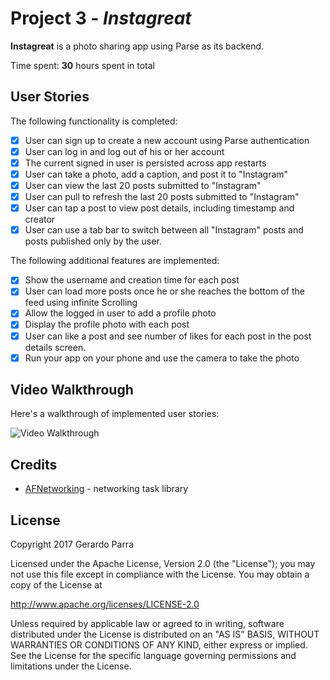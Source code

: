 # Project 3 - *Instagreat*

**Instagreat** is a photo sharing app using Parse as its backend.

Time spent: **30** hours spent in total

## User Stories

The following functionality is completed:

- [x] User can sign up to create a new account using Parse authentication
- [x] User can log in and log out of his or her account
- [x] The current signed in user is persisted across app restarts
- [x] User can take a photo, add a caption, and post it to "Instagram"
- [x] User can view the last 20 posts submitted to "Instagram"
- [x] User can pull to refresh the last 20 posts submitted to "Instagram"
- [x] User can tap a post to view post details, including timestamp and creator
- [x] User can use a tab bar to switch between all "Instagram" posts and posts published only by the user.

The following additional features are implemented:

- [x] Show the username and creation time for each post
- [x] User can load more posts once he or she reaches the bottom of the feed using infinite Scrolling
- [x] Allow the logged in user to add a profile photo
- [x] Display the profile photo with each post
- [x] User can like a post and see number of likes for each post in the post details screen.
- [x] Run your app on your phone and use the camera to take the photo

## Video Walkthrough

Here's a walkthrough of implemented user stories:

<img src='https://github.com/gerardohhh/instagram/blob/master/instagram%20walkthrough.gif?raw=true' title='Video Walkthrough' width='' alt='Video Walkthrough' />

## Credits

- [AFNetworking](https://github.com/AFNetworking/AFNetworking) - networking task library


## License

Copyright 2017 Gerardo Parra

Licensed under the Apache License, Version 2.0 (the "License");
you may not use this file except in compliance with the License.
You may obtain a copy of the License at

http://www.apache.org/licenses/LICENSE-2.0

Unless required by applicable law or agreed to in writing, software
distributed under the License is distributed on an "AS IS" BASIS,
WITHOUT WARRANTIES OR CONDITIONS OF ANY KIND, either express or implied.
See the License for the specific language governing permissions and
limitations under the License.
